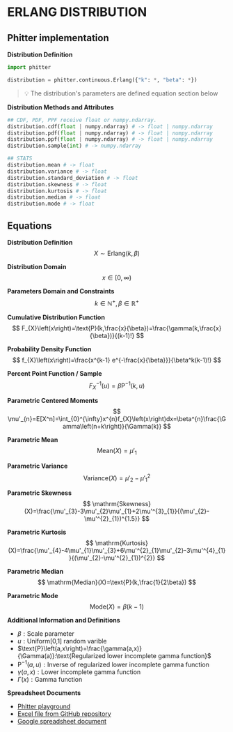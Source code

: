 # ERLANG DISTRIBUTION

## Phitter implementation

**Distribution Definition**

```python
import phitter

distribution = phitter.continuous.Erlang({"k": *, "beta": *})
```

> 💡 The distribution's parameters are defined equation section below

**Distribution Methods and Attributes**

```python
## CDF, PDF, PPF receive float or numpy.ndarray.
distribution.cdf(float | numpy.ndarray) # -> float | numpy.ndarray
distribution.pdf(float | numpy.ndarray) # -> float | numpy.ndarray
distribution.ppf(float | numpy.ndarray) # -> float | numpy.ndarray
distribution.sample(int) # -> numpy.ndarray

## STATS
distribution.mean # -> float
distribution.variance # -> float
distribution.standard_deviation # -> float
distribution.skewness # -> float
distribution.kurtosis # -> float
distribution.median # -> float
distribution.mode # -> float
```

## Equations

**Distribution Definition**
$$ X\sim\mathrm{Erlang}\left(k,\beta\right) $$

**Distribution Domain**
$$ x\in [0,\infty)  $$

**Parameters Domain and Constraints**
$$ k\in\mathbb{N}^{+}, \beta\in\mathbb{R}^{+} $$

**Cumulative Distribution Function**
$$ F_{X}\left(x\right)=\text{P}(k,\frac{x}{\beta})=\frac{\gamma(k,\frac{x}{\beta})}{(k-1)!} $$

**Probability Density Function**
$$ f_{X}\left(x\right)=\frac{x^{k-1} e^{-\frac{x}{\beta}}}{\beta^k(k-1)!} $$

**Percent Point Function / Sample**
$$ F^{-1}_{X}\left(u\right)=\beta \text{P}^{-1}\left(k,u\right) $$

**Parametric Centered Moments**
$$ \mu'_{n}=E[X^n]=\int_{0}^{\infty}x^{n}f_{X}\left(x\right)dx=\beta^{n}\frac{\Gamma\left(n+k\right)}{\Gamma(k)} $$

**Parametric Mean**
$$ \mathrm{Mean}(X)=\mu'_{1} $$

**Parametric Variance**
$$ \mathrm{Variance}(X)=\mu'_{2}-\mu'^{2}_{1} $$

**Parametric Skewness**
$$ \mathrm{Skewness}(X)=\frac{\mu'_{3}-3\mu'_{2}\mu'_{1}+2\mu'^{3}_{1}}{(\mu'_{2}-\mu'^{2}_{1})^{1.5}} $$

**Parametric Kurtosis**
$$ \mathrm{Kurtosis}(X)=\frac{\mu'_{4}-4\mu'_{1}\mu'_{3}+6\mu'^{2}_{1}\mu'_{2}-3\mu'^{4}_{1}}{(\mu'_{2}-\mu'^{2}_{1})^{2}} $$

**Parametric Median**
$$ \mathrm{Median}(X)=\text{P}(k,\frac{1}{2\beta}) $$

**Parametric Mode**
$$ \mathrm{Mode}(X)=\beta\left(k-1\right) $$

**Additional Information and Definitions**
- $\beta:\text{Scale parameter}$
- $u:\text{Uniform[0,1] random varible}$
- $\text{P}\left(a,x\right)=\frac{\gamma(a,x)}{\Gamma(a)}:\text{Regularized lower incomplete gamma function}$
- $\text{P}^{-1}\left(a,u\right):\text{Inverse of regularized lower incomplete gamma function}$
- $\gamma\left(a,x\right):\text{Lower incomplete gamma function}$
- $\Gamma\left(x\right):\text{Gamma function}$

**Spreadsheet Documents**

-   [Phitter playground](https://phitter.io/distributions/continuous/erlang)
-   [Excel file from GitHub repository](https://github.com/phitterio/phitter-files/blob/main/continuous/erlang.xlsx)
-   [Google spreadsheet document](https://docs.google.com/spreadsheets/d/1uG3Otntnm3cvMSkhkEiBVKuFn1pCLSWmiCxfN01D824)
    